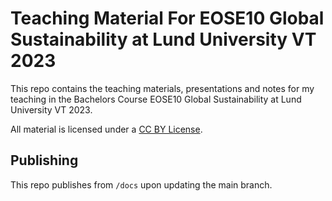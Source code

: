 # Teaching Material For EOSE10 Global Sustainability at Lund University VT 2023

This repo contains the teaching materials, presentations and notes for my teaching in the Bachelors Course EOSE10 Global Sustainability at Lund University VT 2023.

All material is licensed under a [CC BY License](https://creativecommons.org/licenses/by/4.0/).

## Publishing

This repo publishes from `/docs` upon updating the main branch.
